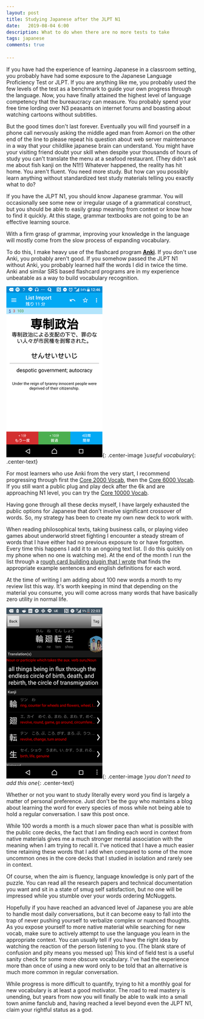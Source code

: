 ```yaml
---
layout: post
title: Studying Japanese after the JLPT N1
date:   2019-08-04 6:00
description: What to do when there are no more tests to take
tags: japanese
comments: true

---
```


If you have had the experience of learning Japanese in a classroom setting, you probably have had some exposure to the Japanese Language Proficiency Test or JLPT. If you are anything like me, you probably used the few levels of the test as a benchmark to guide your own progress through the language. Now, you have finally attained the highest level of language competency that the bureaucracy can measure. You probably spend your free time lording over N3 peasants on internet forums and boasting about watching cartoons without subtitles.

But the good times don't last forever. Eventually you will find yourself in a phone call nervously asking the middle aged man from Aomori on the other end of the line to please repeat his question about web server maintenance in a way that your childlike japanese brain can understand. You might have your visiting friend doubt your skill when despite your thousands of hours of study you can't translate the menu at a seafood restaurant. (They didn't ask me about fish kanji on the N1!!) Whatever happened, the reality has hit home. You aren't fluent. You need more study. But how can you possibly learn anything without standardized test study materials telling you exactly what to do?

If you have the JLPT N1, you should know Japanese grammar. You will occasionally see some new or irregular usage of a grammatical construct, but you should be able to easily grasp meaning from context or know how to find it quickly. At this stage, grammar textbooks are not going to be an effective learning source.

With a firm grasp of grammar, improving your knowledge in the language will mostly come from the slow process of expanding vocabulary.

To do this, I make heavy use of the flashcard program [<b>Anki</b>](https://apps.ankiweb.net/). If you don't use Anki, you probably aren't good. If you somehow passed the JLPT N1 without Anki, you probably learned half the words I did in twice the time. Anki and similar SRS based flashcard programs are in my experience unbeatable as a way to build vocabulary recognition.

![useful vocabulary](/assets/images/new.png){: .center-image }*useful vocabulary*{: .center-text}

For most learners who use Anki from the very start, I recommend progressing through first the [Core 2000 Vocab](https://ankiweb.net/shared/info/2141233552), then the [Core 6000 Vocab](https://ankiweb.net/shared/info/1312109116). If you still want a public plug and play deck after the 6k and are approaching N1 level, you can try the [Core 10000 Vocab](https://ankiweb.net/shared/info/935381472).

Having gone through all these decks myself, I have largely exhausted the public options for Japanese that don't involve significant crossover of words. So, my strategy has been to create my own new deck to work with.

When reading philosophical texts, taking business calls, or playing video games about underworld street fighting I encounter a steady stream of words that I have either had no previous exposure to or have forgotten. Every time this happens I add it to an ongoing text list. (I do this quickly on my phone when no one is watching me). At the end of the month I run the list through a [rough card building plugin that I wrote](https://github.com/jdgc/anki-list-convert) that finds the appropriate example sentences and english definitions for each word.

At the time of writing I am adding about 100 new words a month to my review list this way. It's worth keeping in mind that depending on the material you consume, you will come across many words that have basically zero utility in normal life.

![not useful vocabulary](/assets/images/new2.png){: .center-image }*you don't need to add this one*{: .center-text}

Whether or not you want to study literally every word you find is largely a matter of personal preference. Just don't be the guy who maintains a blog about learning the word for every species of moss while not being able to hold a regular conversation. I saw this post once.

While 100 words a month is a much slower pace than what is possible with the public core decks, the fact that I am finding each word in context from native materials gives me a much stronger mental association with the meaning when I am trying to recall it. I've noticed that I have a much easier time retaining these words that I add when compared to some of the more uncommon ones in the core decks that I studied in isolation and rarely see in context.

Of course, when the aim is fluency, language knowledge is only part of the puzzle. You can read all the research papers and technical documentation you want and sit in a state of smug self satisfaction, but no one will be impressed while you stumble over your words ordering McNuggets. 

Hopefully if you have reached an advanced level of Japanese you are able to handle most daily conversations, but it can become easy to fall into the trap of never pushing yourself to verbalize complex or nuanced thoughts. As you expose yourself to more native material while searching for new vocab, make sure to actively attempt to use the language you learn in the appropriate context.
You can usually tell if you have the right idea by watching the reaction of the person listening to you. (The blank stare of confusion and pity means you messed up) This kind of field test is a useful sanity check for some more obscure vocabulary. I've had the experience more than once of using a new word only to be told that an alternative is much more common in regular conversation.

While progress is more difficult to quantify, trying to hit a monthly goal for new vocabulary is at least a good motivator. The road to real mastery is unending, but years from now you will finally be able to walk into a small town anime fanclub and, having reached a level beyond even the JLPT N1, claim your rightful status as a god.



